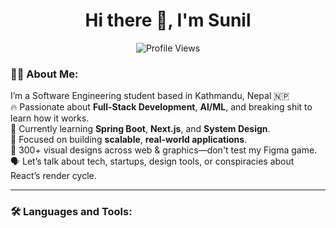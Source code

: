 <h1 align="center">Hi there 👋, I'm Sunil</h1>

<p align="center">
  <img src="https://komarev.com/ghpvc/?username=suneel420&label=Profile%20views&color=0e75b6&style=flat" alt="Profile Views" />
</p>

### 👨‍💻 About Me:

I’m a Software Engineering student based in Kathmandu, Nepal 🇳🇵  
🔥 Passionate about **Full-Stack Development**, **AI/ML**, and breaking shit to learn how it works.  
🌱 Currently learning **Spring Boot**, **Next.js**, and **System Design**.  
🎯 Focused on building **scalable**, **real-world applications**.  
🎨 300+ visual designs across web & graphics—don't test my Figma game.  
🗣️ Let’s talk about tech, startups, design tools, or conspiracies about React’s render cycle.

---

### 🛠️ Languages and Tools:
